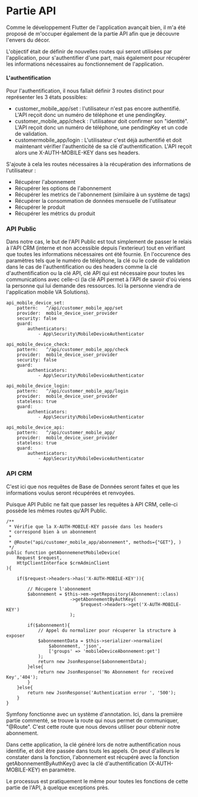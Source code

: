 # Partie API

Comme le développement Flutter de l'application avançait bien, il m'a été proposé de m'occuper également de la partie API afin que je découvre l'envers du décor.

L'objectif était de définir de nouvelles routes qui seront utilisées par l'application, pour s'authentifier d'une part, mais également pour récupérer les informations nécessaires au fonctionnement de l'application.

#### L'authentification

Pour l'authentification, il nous fallait définir 3 routes distinct pour représenter les 3 états possibles:

* customer\_mobile\_app/set : l'utilisateur n'est pas encore authentifié. L'API reçoit donc un numéro de téléphone et une pendingKey.
* customer\_mobile\_app/check : l'utilisateur doit confirmer son "identité". L'API reçoit donc un numéro de téléphone, une pendingKey et un code de validation.
* customermobile\_app/login : L'utilisateur c'est déjà authentifié et doit maintenant vérifier l'authenticité de sa clé d'authentification. L'API reçoit alors une X-AUTH-MOBILE-KEY dans ses headers.

S'ajoute à cela les routes nécessaires à la récupération des informations de l'utilisateur :

* Récupérer l'abonnement
* Récupérer les options de l'abonnement
* Récupérer les metrics de l'abonnement (similaire à un système de tags)
* Récupérer la consommation de données mensuelle de l'utilisateur
* Récupérer le produit
* Récupérer les métrics du produit

### API Public

Dans notre cas, le but de l'API Public est tout simplement de passer le relais à l'API CRM (interne et non accessible depuis l'exterieur) tout en vérifiant que toutes les informations nécessaires ont été fournie. En l'occurence des paramètres tels que le numéro de téléphone, la clé ou le code de validation dans le cas de l'authentification ou des headers comme la clé d'authentification ou la clé API, clé API qui est nécessaire pour toutes les communications avec celle-ci (la clé API permet à l'API de savoir d'où viens la personne qui lui demande des ressources. Ici la personne viendra de l'application mobile VA Solutions).

```
api_mobile_device_set:
    pattern:   ^/api/customer_mobile_app/set
    provider:  mobile_device_user_provider
    security: false
    guard:
        authenticators:
            - App\Security\MobileDeviceAuthenticator

api_mobile_device_check:
    pattern:   ^/api/customer_mobile_app/check
    provider:  mobile_device_user_provider
    security: false
    guard:
        authenticators:
            - App\Security\MobileDeviceAuthenticator

api_mobile_device_login:
    pattern:   ^/api/customer_mobile_app/login
    provider:  mobile_device_user_provider
    stateless: true
    guard:
        authenticators:
            - App\Security\MobileDeviceAuthenticator
            
api_mobile_device_api:
    pattern:   ^/api/customer_mobile_app/
    provider:  mobile_device_user_provider
    stateless: true
    guard:
        authenticators:
            - App\Security\MobileDeviceAuthenticator
```

### API CRM

C'est ici que nos requêtes de Base de Données seront faites et que les informations voulus seront récupérées et renvoyées.

Puisque API Public ne fait que passer les requêtes à API CRM, celle-ci possède les mêmes routes qu'API Public.

```
/**
 * Vérifie que la X-AUTH-MOBILE-KEY passée dans les headers 
 * correspond bien à un abonnement
 * 
 * @Route("api/customer_mobile_app/abonnement", methods={"GET"}, )
 */
public function getAbonnemenetMobileDevice(
    Request $request, 
    HttpClientInterface $crmAdminClient
){
    
    if($request->headers->has('X-AUTH-MOBILE-KEY')){

        // Récupere l'abonnement
        $abonnement = $this->em->getRepository(Abonnement::class)
                        ->getAbonnementByAuthKey(
                            $request->headers->get('X-AUTH-MOBILE-KEY')
                        );

        if($abonnement){
            // Appel du normalizer pour récuperer la structure à exposer
            $abonnementData = $this->serializer->normalize(
                $abonnement, 'json', 
                ['groups' => 'mobileDeviceAbonnement:get']
            );
            return new JsonResponse($abonnementData);
        }else{
            return new JsonResponse('No Abonnement for received Key','404');
        }
    }else{
        return new JsonResponse('Authentication error ', '500');
    }
}
```

Symfony fonctionne avec un système d'annotation. Ici, dans la première partie commenté, se trouve la route qui nous permet de communiquer, "@Route". C'est cette route que nous devons utiliser pour obtenir notre abonnement.

Dans cette application, la clé généré lors de notre authentification nous identifie, et doit être passée dans touts les appels. On peut d'ailleurs le constater dans la fonction, l'abonnement est récupéré avec la fonction getAbonnementByAuthKey() avec la clé d'authentification (X-AUTH-MOBILE-KEY) en paramètre.

Le processus est pratiquement le même pour toutes les fonctions de cette partie de l'API, à quelque exceptions près.&#x20;
